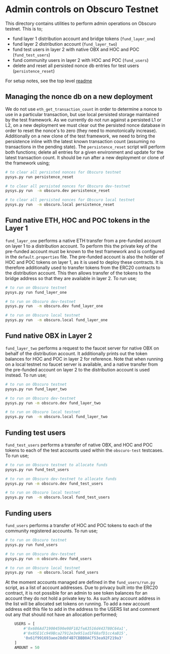 Admin controls on Obscuro Testnet
=================================
This directory contains utilities to perform admin operations on Obscuro testnet. This is to;

- fund layer 1 distribution account and bridge tokens (`fund_layer_one`)
- fund layer 2 distribution account (`fund_layer_two`)
- fund test users in layer 2 with native OBX and HOC and POC (`fund_test_users`)
- fund community users in layer 2 with HOC and POC (`fund_users`)
- delete and reset all persisted nonce db entries for test users (`persistence_reset`)

For setup notes, see the top level [readme](../README.md)


Managing the nonce db on a new deployment 
-----------------------------------------
We do not use `eth_get_transaction_count` in order to determine a nonce to use in a particular transaction, but use local
persisted storage maintained by the test framework. As we currently do not run against a persisted L1 or L2, on a new 
deployment we must clear out the persisted nonce database in order to reset the nonce's to zero (they need to monotonically 
increase). Additionally on a new clone of the test framework, we need to bring the persistence inline with the latest 
known transaction count (assuming no transactions in the pending state). The `persistence_reset` script will perform both 
functions; delete all entries for a given environment and update for the latest transaction count. It should be run 
after a new deployment or clone of the framework using;

```bash
# to clear all persisted nonces for Obscuro testnet 
pysys.py run persistence_reset

# to clear all persisted nonces for Obscuro dev-testnet 
pysys.py run  -m obscuro.dev persistence_reset

# to clear all persisted nonces for Obscuro local testnet 
pysys.py run  -m obscuro.local persistence_reset
```

Fund native ETH, HOC and POC tokens in the Layer 1
--------------------------------------------------
`fund_layer_one` performs a native ETH transfer from a pre-funded account on layer 1 to a distribution account. To 
perform this the private key of the pre-funded account must be known to the test framework and is configured in the 
`default.properties` file. The pre-funded account is also the holder of HOC and POC tokens on layer 1, as it is used 
to deploy these contracts. It is therefore additionally used to transfer tokens from the ERC20 contracts to the 
distribution account. This then allows transfer of the tokens to the bridge address so that they are available in 
layer 2. To run use;

```bash
# to run on Obscuro testnet 
pysys.py run fund_layer_one

# to run on Obscuro dev-testnet 
pysys.py run  -m obscuro.dev fund_layer_one

# to run on Obscuro local testnet 
pysys.py run  -m obscuro.local fund_layer_one
```

Fund native OBX in Layer 2
----------------------------------------------------
`fund_layer_two` performs a request to the faucet server for native OBX on behalf of the distribution account.  It 
additionally prints out the token balances for HOC and POC in layer 2 for reference. Note that when running on a local 
testnet no faucet server is available, and a native transfer from the pre-funded account on layer 2 to the distribution 
account is used instead. To run use;

```bash
# to run on Obscuro testnet 
pysys.py run fund_layer_two

# to run on Obscuro dev-testnet 
pysys.py run -m obscuro.dev fund_layer_two

# to run on Obscuro local testnet 
pysys.py run  -m obscuro.local fund_layer_two
```

Funding test users
------------------
`fund_test_users` performs a transfer of native OBX, and HOC and POC tokens to each of the test accounts used within the 
`obscuro-test` testcases. To run use;

```bash
# to run on Obscuro testnet to allocate funds
pysys.py run fund_test_users

# to run on Obscuro dev-testnet to allocate funds
pysys.py run -m obscuro.dev fund_test_users

# to run on Obscuro local testnet 
pysys.py run  -m obscuro.local fund_test_users
```

Funding users
-------------
`fund_users` performs a transfer of HOC and POC tokens to each of the community registered accounts. 
To run use;

```bash
# to run on Obscuro testnet 
pysys.py run fund_users

# to run on Obscuro dev-testnet 
pysys.py run -m obscuro.dev fund_users

# to run on Obscuro local testnet 
pysys.py run  -m obscuro.local fund_users
```

At the moment accounts managed are defined in the `fund_users/run.py` script, as a list of account addresses. Due to 
privacy built into the ERC20 contract, it is not possible for an admin to see token balances for an account they do not 
hold a private key to. As such any account address in the list will be allocated set tokens on running. To add a new 
account address edit this file to add in the address to the USERS list and comment out any that should not have an 
allocation performed; 

```python
    USERS = [
        #'0x686Ad719004590e98F182feA3516d443780C64a1',
        #'0x85E1Cc949Bca27912e3e951ad1F68afD1cc4aB15',
        '0x61f991693aee28dbF4B7CBBB0ACf53ea92F219a3'
    ]
    AMOUNT = 50
```



